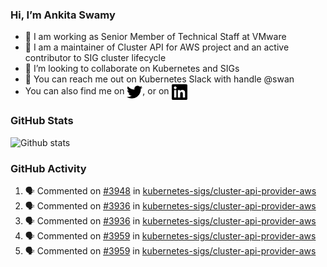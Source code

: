 ### Hi, I’m Ankita Swamy

- 💼 I am working as Senior Member of Technical Staff at VMware
- 👀 I am a maintainer of Cluster API for AWS project and an active contributor to SIG cluster lifecycle
- 💞️ I’m looking to collaborate on Kubernetes and SIGs
- 💬 You can reach me out on Kubernetes Slack with handle @swan
- You can also find me on <a href="https://twitter.com/SwamyAnkita" target="blank"><img align="center" src="https://raw.githubusercontent.com/Ankitasw/Ankitasw/master/svg/twitter.svg" alt="Ankitasw" height="25" width="25" color="#1DA1f2" /></a>, or on <a href="https://www.linkedin.com/in/Ankitaswamy/" target="blank"><img align="center" src="https://raw.githubusercontent.com/Ankitasw/Ankitasw/master/svg/linkedin.svg" alt="Ankitasw" height="25" width="25" /></a>

### GitHub Stats
![Github stats](https://github-readme-stats.vercel.app/api?username=Ankitasw&count_private=true&show_icons=true&theme=tokyonight)

### GitHub Activity 
<!--START_SECTION:activity-->
1. 🗣 Commented on [#3948](https://github.com/kubernetes-sigs/cluster-api-provider-aws/issues/3948) in [kubernetes-sigs/cluster-api-provider-aws](https://github.com/kubernetes-sigs/cluster-api-provider-aws)
2. 🗣 Commented on [#3936](https://github.com/kubernetes-sigs/cluster-api-provider-aws/issues/3936) in [kubernetes-sigs/cluster-api-provider-aws](https://github.com/kubernetes-sigs/cluster-api-provider-aws)
3. 🗣 Commented on [#3936](https://github.com/kubernetes-sigs/cluster-api-provider-aws/issues/3936) in [kubernetes-sigs/cluster-api-provider-aws](https://github.com/kubernetes-sigs/cluster-api-provider-aws)
4. 🗣 Commented on [#3959](https://github.com/kubernetes-sigs/cluster-api-provider-aws/issues/3959) in [kubernetes-sigs/cluster-api-provider-aws](https://github.com/kubernetes-sigs/cluster-api-provider-aws)
5. 🗣 Commented on [#3959](https://github.com/kubernetes-sigs/cluster-api-provider-aws/issues/3959) in [kubernetes-sigs/cluster-api-provider-aws](https://github.com/kubernetes-sigs/cluster-api-provider-aws)
<!--END_SECTION:activity-->
